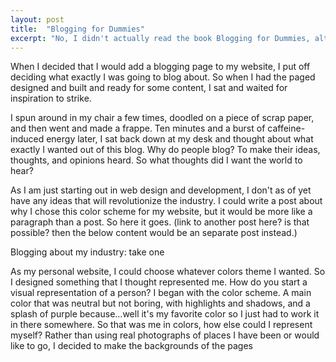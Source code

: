 ```yaml
---
layout: post
title:  "Blogging for Dummies"
excerpt: "No, I didn't actually read the book Blogging for Dummies, although I was not surprised to find that it actually did exist. Perhaps I should have read the book though, since for all that I enjoy writing, this is the first blog post I have ever written."
---
```




When I decided that I would add a blogging page to my website, I put off deciding what exactly I was going to blog about. So when I had the paged designed and built and ready for some content, I sat and waited for inspiration to strike.

I spun around in my chair a few times, doodled on a piece of scrap paper, and then went and made a frappe. Ten minutes and a burst of caffeine-induced energy later, I sat back down at my desk and thought about what exactly I wanted out of this blog. Why do people blog? To make their ideas, thoughts, and opinions heard. So what thoughts did I want the world to hear?

As I am just starting out in web design and development, I don't as of yet have any ideas that will revolutionize the industry. I could write a post about why I chose this color scheme for my website, but it would be more like a paragraph than a post. So here it goes. (link to another post here? is that possible? then the below content would be an separate post instead.)

Blogging about my industry: take one

As my personal website, I could choose whatever colors theme I wanted. So I designed something that I thought represented me. How do you start a visual representation of a person? I began with the color scheme. A main color that was neutral but not boring, with highlights and shadows, and a splash of purple because...well it's my favorite color so I just had to work it in there somewhere. So that was me in colors, how else could I represent myself? Rather than using real photographs of places I have been or would like to go, I decided to make the backgrounds of the pages
